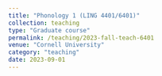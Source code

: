 ```yaml
---
title: "Phonology 1 (LING 4401/6401)"
collection: teaching
type: "Graduate course"
permalink: /teaching/2023-fall-teach-6401
venue: "Cornell University"
category: "teaching"
date: 2023-09-01
---
```

